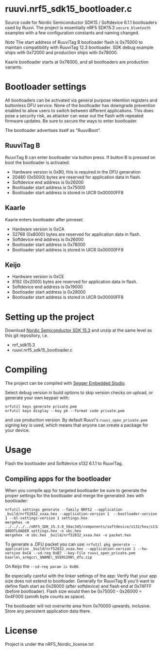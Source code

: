 # ruuvi.nrf5_sdk15_bootloader.c
Source code for Nordic Semiconductor SDK15 / Softdevice 6.1.1 bootloaders used by Ruuvi.
The project is essentially nRF5 SDK15.3 `secure_bluetooth` examples with a few configuration constants and naming changed.

*Note* The start address of RuuviTag B bootloader flash is 0x75000 to maintain compatibility with RuuviTag 12.3 bootloader. SDK debug example ships with 0x72000 and production ships with 0x78000.

Kaarle bootloader starts at 0x78000, and all bootloaders are production variants.

# Bootloader settings
All bootloaders can be activated via general purpose retention registers and buttonless DFU service. 
None of the bootloader has downgrade prevention enabled to allow users to switch between different applications.
This does pose a security risk, as attacker can wear out the flash with repeated firmware updates. 
Be sure to secure the ways to enter bootloader. 

The bootloader advertises itself as "RuuviBoot".

## RuuviTag B
RuuviTag B can enter bootloader via button press. If button B is pressed on boot the bootloader is activated.
- Hardware version is 0xB0, this is required in the DFU generation
- 20480 (0x5000) bytes are reserved for application data in flash. 
- Softdevice end address is 0x26000
- Bootloader start address is 0x75000
- Bootloader start address is stored in UICR 0x00000FF8

## Kaarle
Kaarle enters bootloader after pinreset.
- Hardware version is 0xCA
- 32768 (0x8000) bytes are reserved for application data in flash. 
- Softdevice end address is 0x26000
- Bootloader start address is 0x78000
- Bootloader start address is stored in UICR 0x00000FF8

## Keijo
- Hardware version is 0xCE
- 8192 (0x2000) bytes are reserved for application data in flash.
- Softdevice end address is 0x19000
- Bootloader start address is 0x28000
- Bootloader start address is stored in UICR 0x00000FF8

# Setting up the project
Download [Nordic Semiconductor SDK 15.3](http://developer.nordicsemi.com/nRF5_SDK/) and unzip at the same level as this git repository, i.e.
- nrf_sdk15.3
- ruuvi.nrf5_sdk15_bootloader.c

# Compiling
The project can be compiled with [Segger Embedded Studio](https://www.segger.com/).

Select debug version in build options to skip version checks on upload, or generate your own keypair with:
```
nrfutil keys generate private.pem
nrfutil keys display --key pk --format code private.pem
```

and use production version. By default Ruuvi's `ruuvi_open_private.pem` signing key is used, which means
that anyone can create a package for your device.

# Usage
Flash the bootloader and Softdevice s132 6.1.1 to RuuviTag.

## Compiling apps for the bootloader
When you compile app for targeted bootloader be sure to generate the proper settings for the bootloader
and merge the generated .hex with bootloader:
```
nrfutil settings generate --family NRF52 --application _build/nrf52832_xxaa.hex --application-version 1  --bootloader-version 1 --bl-settings-version 1 settings.hex 
mergehex -m ../../../../nRF5_SDK_15.3.0_59ac345/components/softdevice/s132/hex/s132_nrf52_6.1.0_softdevice.hex $BOOTLOADER settings.hex -o sbc.hex
mergehex -m sbc.hex _build/nrf52832_xxaa.hex -o packet.hex
```

To generate a .DFU packet you can use:
`nrfutil pkg generate --application _build/nrf52832_xxaa.hex --application-version 1 --hw-version 0xCA --sd-req 0xB7 --key-file ruuvi_open_private.pem kaarle\_armgcc\_$NAME\_$VERSION\_dfu.zip`

On Keijo the `--sd-req param is 0xB0`.

Be especially careful with the linker settings of the app: Verify that your app size does not extend to bootloader. 
Generally for RuuviTag B you'll want to define flash start as 0x26000 (after softdevice) and flash end at 0x74FFF (before bootloader). Flash size would then be 0x75000 - 0x26000 = 0x4F000 (zeroth byte counts as space). 

The bootloader will not overwrite area from 0x70000 upwards, inclusive. Store any persistent application data there. 

# License
Project is under the nRF5_Nordic_license.txt
